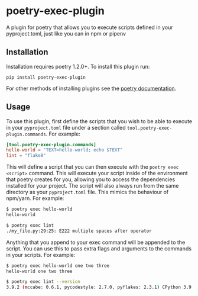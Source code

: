 # poetry-exec-plugin

A plugin for poetry that allows you to execute scripts defined in your pyproject.toml, just like you can in npm or pipenv

## Installation

Installation requires poetry 1.2.0+. To install this plugin run:

`pip install poetry-exec-plugin`

For other methods of installing plugins see the [poetry documentation](https://python-poetry.org/docs/master/plugins/#the-plugin-add-command).

## Usage

To use this plugin, first define the scripts that you wish to be able to execute in your `pyproject.toml` file under a section called `tool.poetry-exec-plugin.commands`. For example:

```toml
[tool.poetry-exec-plugin.commands]
hello-world = "TEXT=hello-world; echo $TEXT"
lint = "flake8"
```

This will define a script that you can then execute with the `poetry exec <script>` command. This will execute your script inside of the environment that poetry creates for you, allowing you to access the dependencies installed for your project. The script will also always run from the same directory as your `pyproject.toml` file. This mimics the behaviour of npm/yarn. For example:

```bash
$ poetry exec hello-world
hello-world

$ poetry exec lint
./my_file.py:29:25: E222 multiple spaces after operator
```

Anything that you append to your exec command will be appended to the script. You can use this to pass extra flags and arguments to the commands in your scripts. For example:

```bash
$ poetry exec hello-world one two three
hello-world one two three

$ poetry exec lint --version
3.9.2 (mccabe: 0.6.1, pycodestyle: 2.7.0, pyflakes: 2.3.1) CPython 3.9.0 on Darwin
```

